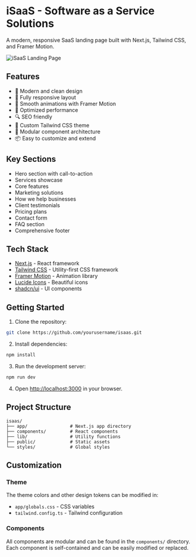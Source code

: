 # iSaaS - Software as a Service Solutions

A modern, responsive SaaS landing page built with Next.js, Tailwind CSS, and Framer Motion.

![iSaaS Landing Page](https://images.pexels.com/photos/8388229/pexels-photo-8388229.jpeg)

## Features

- 🎨 Modern and clean design
- 📱 Fully responsive layout
- 🌟 Smooth animations with Framer Motion
- 🎯 Optimized performance
- 🔍 SEO friendly
- 🎨 Custom Tailwind CSS theme
- 🧩 Modular component architecture
- 📦 Easy to customize and extend

## Key Sections

- Hero section with call-to-action
- Services showcase
- Core features
- Marketing solutions
- How we help businesses
- Client testimonials
- Pricing plans
- Contact form
- FAQ section
- Comprehensive footer

## Tech Stack

- [Next.js](https://nextjs.org/) - React framework
- [Tailwind CSS](https://tailwindcss.com/) - Utility-first CSS framework
- [Framer Motion](https://www.framer.com/motion/) - Animation library
- [Lucide Icons](https://lucide.dev/) - Beautiful icons
- [shadcn/ui](https://ui.shadcn.com/) - UI components

## Getting Started

1. Clone the repository:
```bash
git clone https://github.com/yourusername/isaas.git
```

2. Install dependencies:
```bash
npm install
```

3. Run the development server:
```bash
npm run dev
```

4. Open [http://localhost:3000](http://localhost:3000) in your browser.

## Project Structure

```
isaas/
├── app/                # Next.js app directory
├── components/         # React components
├── lib/                # Utility functions
├── public/             # Static assets
└── styles/             # Global styles
```

## Customization

### Theme

The theme colors and other design tokens can be modified in:
- `app/globals.css` - CSS variables
- `tailwind.config.ts` - Tailwind configuration

### Components

All components are modular and can be found in the `components/` directory. Each component is self-contained and can be easily modified or replaced.
